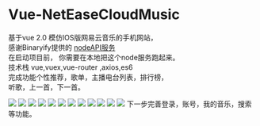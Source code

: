 # Vue-NetEaseCloudMusic

基于vue 2.0  模仿IOS版网易云音乐的手机网站，<br>
感谢Binaryify提供的 <a href="https://github.com/Binaryify/NeteaseCloudMusicApi" targer="_blank">nodeAPI服务</a><br>
在启动项目前， 你需要在本地把这个node服务跑起来。<br>
技术栈  vue,vuex,vue-router ,axios,es6<br>
完成功能个性推荐，歌单，主播电台列表，排行榜，<br>
听歌，上一首，下一首。

<img src="http://i2.muimg.com/591508/9262e04c1d3c63a4.png">
<img src="http://i2.muimg.com/591508/ce1db5a77fcf055d.png">
<img src="http://i2.muimg.com/591508/98e854c894b33bf0.png">
<img src="http://i2.muimg.com/591508/d23bb93c25754b79.png">
<img src="http://i2.muimg.com/591508/a3ff593a432a9376.png">
<img src="http://i2.muimg.com/591508/5cc295ca272d1b2a.png">
<img src="http://i2.muimg.com/591508/04ff04df95787cb0.png">
<img src="http://a1.qpic.cn/psb?/V13MsdGY0Zybfg/ZwERT8BIFWWFisrnlMiF3cAwTGZh88CUlVjWDcTcrlU!/b/dGsBAAAAAAAA&bo=ygEsAwAAAAADB8Y!&rf=viewer_4&t=5">
<img src="http://a3.qpic.cn/psb?/V13MsdGY0Zybfg/naZ1jLMLYAdJlBdPjhE4TG50EQfkRy8UxNILQoTrGVc!/b/dGoBAAAAAAAA&bo=pAHqAgAAAAADAGg!&rf=viewer_4&t=5">
<img src="http://i1.piimg.com/591508/416c66605898c178.png">
<img src="http://i1.piimg.com/591508/554a32a1e2575f0d.png">
<img src="http://i1.piimg.com/591508/da32527a9cd88164.png">
下一步完善登录，账号，我的音乐，搜索 等功能。

